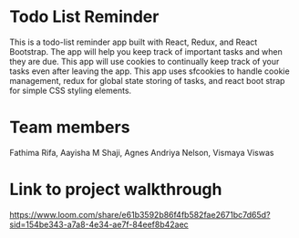 # Todo List Reminder
This is a todo-list reminder app built with React, Redux, and React Bootstrap.  The app will help you keep track of important tasks and when they are due.  This app will use cookies to continually keep track of your tasks even after leaving the app.  This app uses sfcookies to handle cookie management, redux for global state storing of tasks, and react boot strap for simple CSS styling elements.
# Team members
Fathima Rifa,
Aayisha M Shaji,
Agnes Andriya Nelson,
Vismaya Viswas
# Link to project walkthrough
https://www.loom.com/share/e61b3592b86f4fb582fae2671bc7d65d?sid=154be343-a7a8-4e34-ae7f-84eef8b42aec
